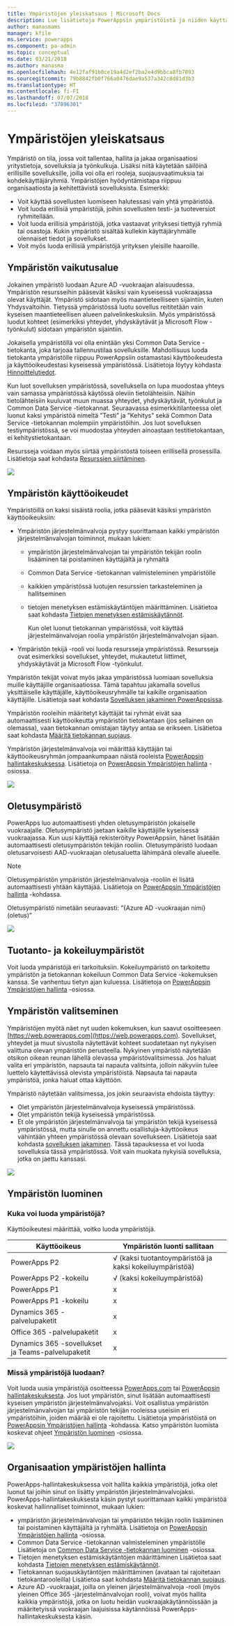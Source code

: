 ```yaml
---
title: Ympäristöjen yleiskatsaus | Microsoft Docs
description: Lue lisätietoja PowerAppsin ympäristöistä ja niiden käyttämisestä
author: manasmams
manager: kfile
ms.service: powerapps
ms.component: pa-admin
ms.topic: conceptual
ms.date: 03/21/2018
ms.author: manasma
ms.openlocfilehash: 4e12faf91b0ce19a4d2ef2ba2e4d9bbca8fb7093
ms.sourcegitcommit: 79b8842fb0f766a0476dae9a537a342c8d81d3b3
ms.translationtype: HT
ms.contentlocale: fi-FI
ms.lasthandoff: 07/07/2018
ms.locfileid: "37896301"
---
```

# <a name="environments-overview"></a>Ympäristöjen yleiskatsaus
Ympäristö on tila, jossa voit tallentaa, hallita ja jakaa organisaatiosi yritystietoja, sovelluksia ja työnkulkuja. Lisäksi niitä käytetään säilöinä erillisille sovelluksille, joilla voi olla eri rooleja, suojausvaatimuksia tai kohdekäyttäjäryhmiä. Ympäristöjen hyödyntämistapa riippuu organisaatiosta ja kehitettävistä sovelluksista. Esimerkki:

* Voit käyttää sovellusten luomiseen halutessasi vain yhtä ympäristöä.
* Voit luoda erillisiä ympäristöjä, joihin sovellusten testi- ja tuoteversiot ryhmitellään.
* Voit luoda erillisiä ympäristöjä, jotka vastaavat yrityksesi tiettyjä ryhmiä tai osastoja. Kukin ympäristö sisältää kullekin käyttäjäryhmälle olennaiset tiedot ja sovellukset.
* Voit myös luoda erillisiä ympäristöjä yrityksen yleisille haaroille.  

## <a name="environment-scope"></a>Ympäristön vaikutusalue
Jokainen ympäristö luodaan Azure AD -vuokraajan alaisuudessa. Ympäristön resursseihin pääsevät käsiksi vain kyseisessä vuokraajassa olevat käyttäjät. Ympäristö sidotaan myös maantieteelliseen sijaintiin, kuten Yhdysvaltoihin. Tietyssä ympäristössä luotu sovellus reititetään vain kyseisen maantieteellisen alueen palvelinkeskuksiin. Myös ympäristössä luodut kohteet (esimerkiksi yhteydet, yhdyskäytävät ja Microsoft Flow -työnkulut) sidotaan ympäristön sijaintiin.

Jokaisella ympäristöllä voi olla enintään yksi Common Data Service -tietokanta, joka tarjoaa tallennustilaa sovelluksille. Mahdollisuus luoda tietokanta ympäristölle riippuu PowerAppsiin ostamastasi käyttöoikeudesta ja käyttöoikeudestasi kyseisessä ympäristössä. Lisätietoja löytyy kohdasta [Hinnoittelutiedot](pricing-billing-skus.md).

Kun luot sovelluksen ympäristössä, sovelluksella on lupa muodostaa yhteys vain samassa ympäristössä käytössä oleviin tietolähteisiin. Näihin tietolähteisiin kuuluvat muun muassa yhteydet, yhdyskäytävät, työnkulut ja Common Data Service -tietokannat.  Seuraavassa esimerkkitilanteessa olet luonut kaksi ympäristöä nimeltä ”Testi” ja ”Kehitys” sekä Common Data Service -tietokannan molempiin ympäristöihin. Jos luot sovelluksen testiympäristössä, se voi muodostaa yhteyden ainoastaan testitietokantaan, ei kehitystietokantaan.

Resursseja voidaan myös siirtää ympäristöstä toiseen erillisellä prosessilla. Lisätietoja saat kohdasta [Resurssien siirtäminen](environment-and-tenant-migration.md).

![](./media/environments-overview/Environments.png)

## <a name="environment-permissions"></a>Ympäristön käyttöoikeudet
Ympäristöillä on kaksi sisäistä roolia, jotka pääsevät käsiksi ympäristön käyttöoikeuksiin:

* Ympäristön järjestelmänvalvoja pystyy suorittamaan kaikki ympäristön järjestelmänvalvojan toiminnot, mukaan lukien:

  * ympäristön järjestelmänvalvojan tai ympäristön tekijän roolin lisääminen tai poistaminen käyttäjältä ja ryhmältä

  * Common Data Service -tietokannan valmisteleminen ympäristölle

  * kaikkien ympäristössä luotujen resurssien tarkasteleminen ja hallitseminen

  * tietojen menetyksen estämiskäytäntöjen määrittäminen. Lisätietoa saat kohdasta [Tietojen menetyksen estämiskäytännöt](prevent-data-loss.md).

    Kun olet luonut tietokannan ympäristössä, voit käyttää järjestelmänvalvojan roolia ympäristön järjestelmänvalvojan sijaan.

* Ympäristön tekijä -rooli voi luoda resursseja ympäristössä. Resursseja ovat esimerkiksi sovellukset, yhteydet, mukautetut liittimet, yhdyskäytävät ja Microsoft Flow -työnkulut.

Ympäristön tekijät voivat myös jakaa ympäristössä luomiaan sovelluksia muille käyttäjille organisaatiossa. Tämä tapahtuu jakamalla sovellus yksittäiselle käyttäjälle, käyttöoikeusryhmälle tai kaikille organisaation käyttäjille. Lisätietoja saat kohdasta [Sovelluksen jakaminen PowerAppsissa](../maker/canvas-apps/share-app.md).

Ympäristön rooleihin määritetyt käyttäjät tai ryhmät eivät saa automaattisesti käyttöoikeutta ympäristön tietokantaan (jos sellainen on olemassa), vaan tietokannan omistajan täytyy antaa se erikseen. Lisätietoa saat kohdasta [Määritä tietokannan suojaus](database-security.md).

Ympäristön järjestelmänvalvoja voi määrittää käyttäjän tai käyttöoikeusryhmän jompaankumpaan näistä rooleista [PowerAppsin hallintakeskuksessa][1]. Lisätietoja on [PowerAppsin Ympäristöjen hallinta](environments-administration.md) -osiossa.

![](./media/environments-overview/EnvironmentRoles.png)

## <a name="the-default-environment"></a>Oletusympäristö
PowerApps luo automaattisesti yhden oletusympäristön jokaiselle vuokraajalle. Oletusympäristö jaetaan kaikille käyttäjille kyseisessä vuokraajassa. Kun uusi käyttäjä rekisteröityy PowerAppsiin, hänet lisätään automaattisesti oletusympäristön tekijän rooliin. Oletusympäristö luodaan oletusarvoisesti AAD-vuokraajan oletusaluetta lähimpänä olevalle alueelle.

> [!NOTE]
> Oletusympäristön ympäristön järjestelmänvalvoja -rooliin ei lisätä automaattisesti yhtään käyttäjää. Lisätietoja on [PowerAppsin Ympäristöjen hallinta](environments-administration.md) -kohdassa.
>
>

Oletusympäristö nimetään seuraavasti: ”{Azure AD -vuokraajan nimi} (oletus)”

![](./media/environments-overview/DefaultEnvironment.png)

## <a name="production-and-trial-environments"></a>Tuotanto- ja kokeiluympäristöt
Voit luoda ympäristöjä eri tarkoituksiin. Kokeiluympäristö on tarkoitettu ympäristön ja tietokannan kokeiluun Common Data Service -kokemuksen kanssa. Se vanhentuu tietyn ajan kuluessa. Lisätietoja on [PowerAppsin Ympäristöjen hallinta](environments-administration.md) -osiossa.

## <a name="choosing-an-environment"></a>Ympäristön valitseminen
Ympäristöjen myötä näet nyt uuden kokemuksen, kun saavut osoitteeseen [https://web.powerapps.com](https://web.powerapps.com).  Sovellukset, yhteydet ja muut sivustolla näytettävät kohteet suodatetaan nyt nykyisen valittuna olevan ympäristön perusteella.  Nykyinen ympäristö näytetään otsikon oikean reunan lähellä olevassa ympäristövalitsimessa. Jos haluat valita eri ympäristön, napsauta tai napauta valitsinta, jolloin näkyviin tulee luettelo käytettävissä olevista ympäristöistä. Napsauta tai napauta ympäristöä, jonka haluat ottaa käyttöön.

Ympäristö näytetään valitsimessa, jos jokin seuraavista ehdoista täyttyy:

* Olet ympäristön järjestelmänvalvoja kyseisessä ympäristössä.
* Olet ympäristön tekijä kyseisessä ympäristössä.
* Et ole ympäristön järjestelmänvalvoja tai ympäristön tekijä kyseisessä ympäristössä, mutta sinulle on annettu osallistuja-käyttöoikeus vähintään yhteen ympäristössä olevaan sovellukseen. Lisätietoja saat kohdasta [sovelluksen jakaminen](../maker/canvas-apps/share-app.md). Tässä tapauksessa et voi luoda sovelluksia tässä ympäristössä. Voit vain muokata nykyisiä sovelluksia, jotka on jaettu kanssasi.

![](./media/environments-overview/EnvironmentPicker.png)

## <a name="creating-an-environment"></a>Ympäristön luominen
### <a name="who-can-create-environments"></a>Kuka voi luoda ympäristöjä?
Käyttöoikeutesi määrittää, voitko luoda ympäristöjä.

| Käyttöoikeus | Ympäristön luonti sallitaan |
| --- | --- |
| PowerApps P2 |√ (kaksi tuotantoympäristöä ja kaksi kokeiluympäristöä)|
| PowerApps P2 -kokeilu |√ (kaksi kokeiluympäristöä)|
| PowerApps P1 |x |
| PowerApps P1 -kokeilu |x |
| Dynamics 365 -palvelupaketit |x |
| Office 365 -palvelupaketit |x |
| Dynamics 365 -sovellukset ja Teams-palvelupaketit |x |


### <a name="where-can-environments-be-created"></a>Missä ympäristöjä luodaan?
Voit luoda uusia ympäristöjä osoitteessa [PowerApps.com][2] tai [PowerAppsin hallintakeskuksesta][1]. Jos luot ympäristön, sinut lisätään automaattisesti kyseisen ympäristön järjestelmänvalvojaksi. Voit osallistua ympäristön järjestelmänvalvojan tai ympäristön tekijän rooleissa useisiin eri ympäristöihin, joiden määrää ei ole rajoitettu. Lisätietoja ympäristöistä on [PowerAppsin Ympäristöjen hallinta](environments-administration.md) -kohdassa. Katso ympäristön luomista koskevat ohjeet [Ympäristön luominen](create-environment.md) -osiossa.

![](./media/environments-overview/CreateEnvironmentDialog-New.png)


## <a name="managing-environments-for-your-organization"></a>Organisaation ympäristöjen hallinta
PowerApps-hallintakeskuksessa voit hallita kaikkia ympäristöjä, jotka olet luonut tai joihin sinut on lisätty ympäristön järjestelmänvalvojaksi. PowerApps-hallintakeskuksesta käsin pystyt suorittamaan kaikki ympäristöä koskevat hallinnalliset toiminnot, mukaan lukien:

* ympäristön järjestelmänvalvojan tai ympäristön tekijän roolin lisääminen tai poistaminen käyttäjältä ja ryhmältä.  Lisätietoja on [PowerAppsin Ympäristöjen hallinta](environments-administration.md) -osiossa.
* Common Data Service -tietokannan valmisteleminen ympäristölle Lisätietoja on [Common Data Service -tietokannan luominen](create-database.md) -osiossa.
* Tietojen menetyksen estämiskäytäntöjen määrittäminen Lisätietoa saat kohdasta [Tietojen menetyksen estämiskäytännöt](prevent-data-loss.md).
* Tietokannan suojauskäytäntöjen määrittäminen (avataan tai rajoitetaan tietokantarooleilla) Lisätietoa saat kohdasta [Määritä tietokannan suojaus](database-security.md).
* Azure AD -vuokraajat, joilla on yleinen järjestelmänvalvoja -rooli (myös yleinen Office 365 -järjestelmänvalvojan rooli), voivat myös hallita kaikkia ympäristöjä, jotka on luotu heidän vuokraajakäytännöissään ja määritetyissä vuokraajan laajuisissa käytännöissä PowerApps-hallintakeskuksesta käsin.

<!--Reference links in article-->
[1]: https://admin.powerapps.com
[2]: https://web.powerapps.com
[3]: https://aka.ms/cdspreviewtoga
